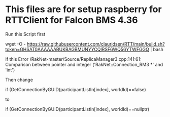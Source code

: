 # This files are for setup raspberry for RTTClient for Falcon BMS 4.36

Run this Script first

wget -O - https://raw.githubusercontent.com/clauridsen/RTT/main/build.sh?token=GHSAT0AAAAAABUKBAGBMUNYYCQIRSF6WQ56YTWFGGQ | bash

If this Error
/RakNet-master/Source/ReplicaManager3.cpp:141:61: Comparison between pointer and integer ('RakNet::Connection_RM3 *' and 'int')

Then change

if (GetConnectionByGUID(participantListIn[index], worldId)==false)

to

if (GetConnectionByGUID(participantListIn[index], worldId)==nullptr)
